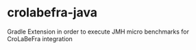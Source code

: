 # crolabefra-java
Gradle Extension in order to execute JMH micro benchmarks for CroLaBeFra integration
